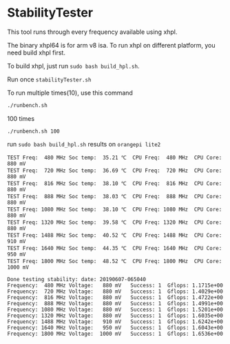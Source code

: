 # StabilityTester

This tool runs through every frequency available using xhpl.

The binary xhpl64 is for arm v8 isa. To run xhpl on different platform, you need build xhpl first.

To build xhpl, just run `sudo bash build_hpl.sh`.

Run once `stabilityTester.sh`

To run multiple times(10), use this command

```bash
./runbench.sh
```

100 times

```
./runbench.sh 100
```

run `sudo bash build_hpl.sh` results on `orangepi lite2`

```
TEST Freq:  480 MHz	Soc temp:  35.21 ℃	CPU Freq:  480 MHz	CPU Core:  880 mV
TEST Freq:  720 MHz	Soc temp:  36.69 ℃	CPU Freq:  720 MHz	CPU Core:  880 mV
TEST Freq:  816 MHz	Soc temp:  38.10 ℃	CPU Freq:  816 MHz	CPU Core:  880 mV
TEST Freq:  888 MHz	Soc temp:  38.03 ℃	CPU Freq:  888 MHz	CPU Core:  880 mV
TEST Freq: 1080 MHz	Soc temp:  38.10 ℃	CPU Freq: 1080 MHz	CPU Core:  880 mV
TEST Freq: 1320 MHz	Soc temp:  39.58 ℃	CPU Freq: 1320 MHz	CPU Core:  880 mV
TEST Freq: 1488 MHz	Soc temp:  40.52 ℃	CPU Freq: 1488 MHz	CPU Core:  910 mV
TEST Freq: 1640 MHz	Soc temp:  44.35 ℃	CPU Freq: 1640 MHz	CPU Core:  950 mV
TEST Freq: 1800 MHz	Soc temp:  48.52 ℃	CPU Freq: 1800 MHz	CPU Core: 1000 mV

Done testing stability:	date: 20190607-065040
Frequency:  480 MHz	Voltage:   880 mV	Success: 1	Gflops: 1.1715e+00
Frequency:  720 MHz	Voltage:   880 mV	Success: 1	Gflops: 1.4029e+00
Frequency:  816 MHz	Voltage:   880 mV	Success: 1	Gflops: 1.4722e+00
Frequency:  888 MHz	Voltage:   880 mV	Success: 1	Gflops: 1.4991e+00
Frequency: 1080 MHz	Voltage:   880 mV	Success: 1	Gflops: 1.5201e+00
Frequency: 1320 MHz	Voltage:   880 mV	Success: 1	Gflops: 1.6035e+00
Frequency: 1488 MHz	Voltage:   910 mV	Success: 1	Gflops: 1.6242e+00
Frequency: 1640 MHz	Voltage:   950 mV	Success: 1	Gflops: 1.6043e+00
Frequency: 1800 MHz	Voltage:  1000 mV	Success: 1	Gflops: 1.6536e+00

```